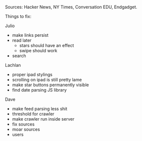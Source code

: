 Sources: Hacker News, NY Times, Conversation EDU, Endgadget.


Things to fix:

Julio
 - make links persist
 - read later
   - stars should have an effect
   - swipe should work
 - search

Lachlan
 - proper ipad stylings
  - scrolling on ipad is still pretty lame
  - make star buttons permanently visible
 - find date parsing JS library

Dave
  - make feed parsing less shit
  - threshold for crawler
  - make crawler run inside server
  - fix sources
  - moar sources
  - users

